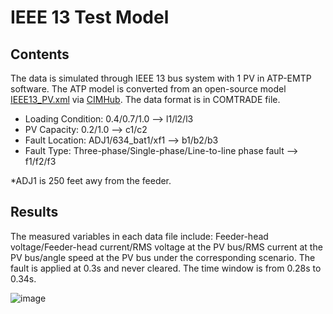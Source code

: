 # IEEE 13 Test Model
## Contents
The data is simulated through IEEE 13 bus system with 1 PV in ATP-EMTP software. The ATP model is converted from an open-source model [IEEE13_PV.xml](https://github.com/GRIDAPPSD/CIMHub/blob/feature/SETO/OEDI/xml/IEEE13_PV.xml) via [CIMHub](https://github.com/GRIDAPPSD/CIMHub/tree/feature/SETO). The data format is in COMTRADE file.<br>
* Loading Condition: 0.4/0.7/1.0 --> l1/l2/l3<br>
* PV Capacity: 0.2/1.0 --> c1/c2<br>
* Fault Location: ADJ1/634_bat1/xf1 --> b1/b2/b3<br>
* Fault Type: Three-phase/Single-phase/Line-to-line phase fault --> f1/f2/f3<br>

*ADJ1 is 250 feet awy from the feeder.<br>

## Results
The measured variables in each data file include: Feeder-head voltage/Feeder-head current/RMS voltage at the PV bus/RMS current at the PV bus/angle speed at the PV bus under the corresponding scenario. The fault is applied at 0.3s and never cleared. The time window is from 0.28s to 0.34s.<br>

![image](https://user-images.githubusercontent.com/113486786/205100327-bf760968-2ea3-4d1a-a98d-8b5e865bf8f9.png)
